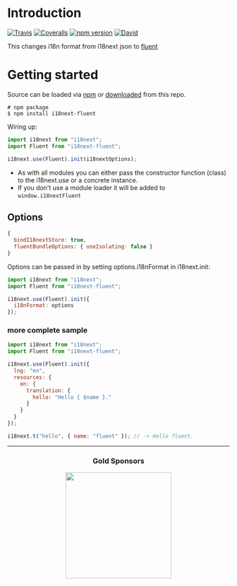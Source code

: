 # Introduction

[![Travis](https://img.shields.io/travis/com/i18next/i18next-fluent/master.svg?style=flat-square)](https://travis-ci.com/i18next/i18next-fluent)
[![Coveralls](https://img.shields.io/coveralls/i18next/i18next-fluent/master.svg?style=flat-square)](https://coveralls.io/github/i18next/i18next-fluent)
[![npm version](https://img.shields.io/npm/v/i18next-fluent.svg?style=flat-square)](https://www.npmjs.com/package/i18next-fluent)
[![David](https://img.shields.io/david/i18next/i18next-fluent.svg?style=flat-square)](https://david-dm.org/i18next/i18next-fluent)

This changes i18n format from i18next json to [fluent](https://projectfluent.org)

# Getting started

Source can be loaded via [npm](https://www.npmjs.com/package/i18next-fluent) or [downloaded](https://github.com/i18next/i18next-fluent/blob/master/i18nextFluent.min.js) from this repo.

```
# npm package
$ npm install i18next-fluent
```

Wiring up:

```js
import i18next from "i18next";
import Fluent from "i18next-fluent";

i18next.use(Fluent).init(i18nextOptions);
```

- As with all modules you can either pass the constructor function (class) to the i18next.use or a concrete instance.
- If you don't use a module loader it will be added to `window.i18nextFluent`

## Options

```js
{
  bindI18nextStore: true,
  fluentBundleOptions: { useIsolating: false }
}
```

Options can be passed in by setting options.i18nFormat in i18next.init:

```js
import i18next from "i18next";
import Fluent from "i18next-fluent";

i18next.use(Fluent).init({
  i18nFormat: options
});
```

### more complete sample

```js
import i18next from "i18next";
import Fluent from "i18next-fluent";

i18next.use(Fluent).init({
  lng: "en",
  resources: {
    en: {
      translation: {
        hello: "Hello { $name }."
      }
    }
  }
});

i18next.t("hello", { name: "fluent" }); // -> Hello fluent.
```

---

<h3 align="center">Gold Sponsors</h3>

<p align="center">
  <a href="https://locize.com/" target="_blank">
    <img src="https://raw.githubusercontent.com/i18next/i18next/master/assets/locize_sponsor_240.gif" width="240px">
  </a>
</p>

